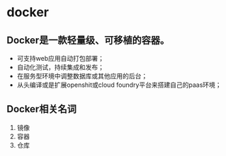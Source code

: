 # docker
## Docker是一款轻量级、可移植的容器。

* 可支持web应用自动打包部署；
* 自动化测试，持续集成和发布；
* 在服务型环境中调整数据库或其他应用的后台；
* 从头编译或是扩展openshit或cloud foundry平台来搭建自己的paas环境；

## Docker相关名词

1. 镜像
2. 容器
3. 仓库
